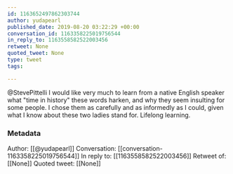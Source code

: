 ```yaml
---
id: 1163652497862303744
author: yudapearl
published_date: 2019-08-20 03:22:29 +00:00
conversation_id: 1163358225019756544
in_reply_to: 1163558582522003456
retweet: None
quoted_tweet: None
type: tweet
tags:

---
```


@StevePittelli I would like very much to learn from a native English speaker what "time in history" these words harken, and why they seem insulting for some people. I chose them as carefully and as informedly as I could, given what I know about these two ladies stand for. Lifelong learning.

### Metadata

Author: [[@yudapearl]]
Conversation: [[conversation-1163358225019756544]]
In reply to: [[1163558582522003456]]
Retweet of: [[None]]
Quoted tweet: [[None]]
